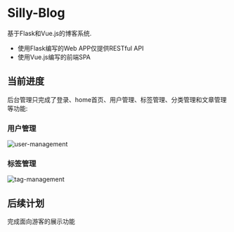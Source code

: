 # Silly-Blog

基于Flask和Vue.js的博客系统.

* 使用Flask编写的Web APP仅提供RESTful API
* 使用Vue.js编写的前端SPA

## 当前进度

后台管理只完成了登录、home首页、用户管理、标签管理、分类管理和文章管理等功能:

### 用户管理

![user-management](https://raw.githubusercontent.com/garenchan/silly-blog/master/docs/snapshots/user-management.gif)

### 标签管理

![tag-management](https://raw.githubusercontent.com/garenchan/silly-blog/master/docs/snapshots/tag-management.gif)

## 后续计划

完成面向游客的展示功能
